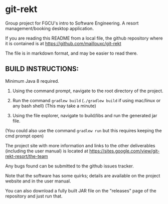 # git-rekt
Group project for FGCU's intro to Software Engineering. A resort management/booking desktop application.

If you are reading this README from a local file, the github repository where it is contained is at
https://github.com/maillouxc/git-rekt

The file is in markdown format, and may be easier to read there.

## BUILD INSTRUCTIONS:

Minimum Java 8 required.

1. Using the command prompt, navigate to the root directory of the project.

2. Run the command `gradlew build` (`./gradlew build` if using mac/linux or any bash shell) (This may take a minute)

3. Using the file explorer, navigate to build/libs and run the generated jar file.

(You could also use the command `gradlew run` but this requires keeping the cmd prompt open)

The project site with more information and links to the other deliverables (including the user manual) is located at 
https://sites.google.com/view/git-rekt-resort/the-team

Any bugs found can be submitted to the github issues tracker.

Note that the software has some quirks; details are available on the project website and in the user manual.

You can also download a fully built JAR file on the "releases" page of the repository and just run that.
